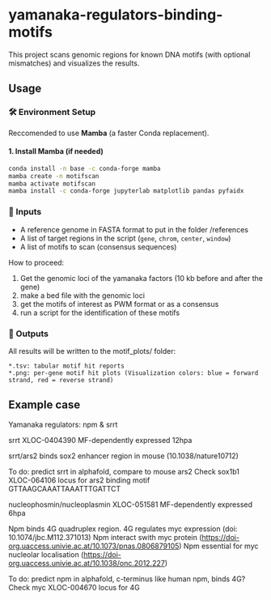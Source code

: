 # yamanaka-regulators-binding-motifs
This project scans genomic regions for known DNA motifs (with optional mismatches) and visualizes the results.

## Usage
### 🛠 Environment Setup

Reccomended to use **Mamba** (a faster Conda replacement).

#### 1. Install Mamba (if needed)
```bash
conda install -n base -c conda-forge mamba
mamba create -n motifscan
mamba activate motifscan
mamba install -c conda-forge jupyterlab matplotlib pandas pyfaidx
```

### 📁 Inputs
- A reference genome in FASTA format to put in the folder /references
- A list of target regions in the script (`gene`, `chrom`, `center`, `window`)
- A list of motifs to scan (consensus sequences)

How to proceed:
1. Get the genomic loci of the yamanaka factors (10 kb before and after the gene)
2. make a bed file with the genomic loci
3. get the motifs of interest as PWM format or as a consensus 
4. run a script for the identification of these motifs


### 📂 Outputs

All results will be written to the motif_plots/ folder:

    *.tsv: tabular motif hit reports
    *.png: per-gene motif hit plots (Visualization colors: blue = forward strand, red = reverse strand)




## Example case

Yamanaka regulators: npm & srrt

srrt XLOC-0404390
MF-dependently expressed 12hpa 

srrt/ars2 binds sox2 enhancer region in mouse (10.1038/nature10712)

To do: 
predict srrt in alphafold, compare to mouse ars2
Check sox1b1 XLOC-064106 locus for ars2 binding motif
GTTAAGCAAATTAAATTTGATTCT



nucleophosmin/nucleoplasmin XLOC-051581
MF-dependently expressed 6hpa 

Npm binds 4G quadruplex region. 4G regulates myc expression (doi: 10.1074/jbc.M112.371013)
Npm interact swith myc protein (https://doi-org.uaccess.univie.ac.at/10.1073/pnas.0806879105)
Npm essential for myc nucleolar localisation (https://doi-org.uaccess.univie.ac.at/10.1038/onc.2012.227)

To do: 
predict npm in alphafold, c-terminus like human npm, binds 4G?
Check myc XLOC-004670 locus for 4G 


